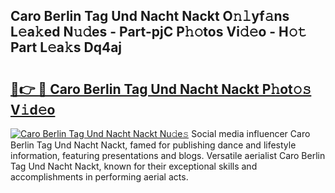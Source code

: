 ## Caro Berlin Tag Und Nacht Nackt O𝚗𝚕yf𝚊ns L𝚎a𝚔ed N𝚞𝚍es - Part-pjC P𝚑𝚘tos Vi𝚍𝚎o - H𝚘𝚝 Part L𝚎a𝚔s Dq4aj

# <h2><a href="http://kf0rusr.oniu.top/?m=Caro+Berlin+Tag+Und+Nacht+Nackt">🔗👉 🔴 Caro Berlin Tag Und Nacht Nackt P𝚑ot𝚘𝚜 V𝚒d𝚎o</a></h2>

[![Caro Berlin Tag Und Nacht Nackt Nu𝚍e𝚜](https://i.imgur.com/0qMVB7G.gif)](http://kf0rusr.oniu.top/?m=Caro+Berlin+Tag+Und+Nacht+Nackt)
Social media influencer Caro Berlin Tag Und Nacht Nackt, famed for publishing dance and lifestyle information, featuring presentations and blogs. Versatile aerialist Caro Berlin Tag Und Nacht Nackt, known for their exceptional skills and accomplishments in performing aerial acts.  
